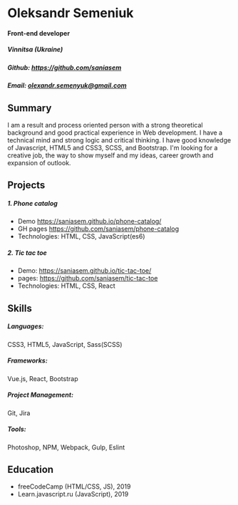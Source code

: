 # Oleksandr Semeniuk
#### Front-end developer
##### Vinnitsa (Ukraine)
##### Github: <https://github.com/saniasem>
##### Email: <olexandr.semenyuk@gmail.com>


## Summary
I am a result and process oriented person with a strong theoretical background and good practical experience in Web development. I have a technical mind and strong logic and critical thinking. I have good knowledge of Javascript, HTML5 and CSS3, SCSS, and Bootstrap. I'm looking for a creative job, the way to show myself and my ideas, career growth and expansion of outlook.

## Projects

 ##### 1. Phone catalog
- Demo <https://saniasem.github.io/phone-catalog/>
- GH pages <https://github.com/saniasem/phone-catalog>
- Technologies: HTML, CSS, JavaScript(es6)

##### 2. Tic tac toe
- Demo: <https://saniasem.github.io/tic-tac-toe/>
-  pages: <https://github.com/saniasem/tic-tac-toe>
- Technologies: HTML, CSS, React

## Skills

##### Languages: 
CSS3, HTML5, JavaScript, Sass(SCSS)
##### Frameworks: 
Vue.js, React, Bootstrap
##### Project Management:
Git, Jira

##### Tools: 
Photoshop, NPM, Webpack, Gulp, Eslint

## Education

- freeCodeCamp​ (HTML/CSS, JS), 2019
- Learn.javascript.ru ​(JavaScript), 2019

